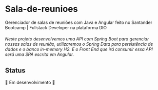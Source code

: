 # Sala-de-reunioes
 Gerenciador de salas de reuniões com Java e Angular feito no Santander Bootcamp | Fullstack Developer na plataforma DIO
######					Neste projeto desenvolvemos uma API com Spring Boot para gerenciar nossas salas de reunião, utilizaremos o Spring Data para persistência de dados e o banco in-memory H2. E o Front End que irá consumir essa API será uma SPA escrita em Angular.




## Status

🚧 Em desenvolvimento 🚧  
